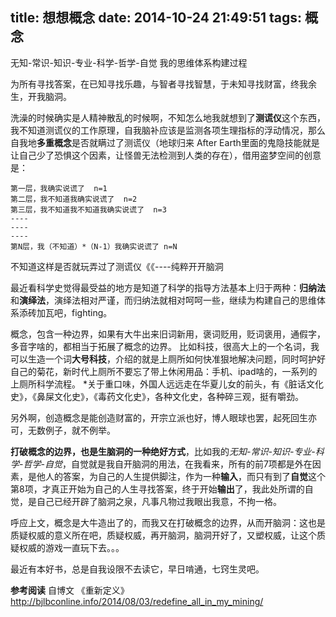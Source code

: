title: 想想概念
date: 2014-10-24 21:49:51
tags: 概念
---

无知-常识-知识-专业-科学-哲学-自觉
我的思维体系构建过程

为所有寻找答案，在已知寻找乐趣，与智者寻找智慧，于未知寻找财富，终我余生，开我脑洞。

洗澡的时候确实是人精神散乱的时候啊，不知怎么地我就想到了**测谎仪**这个东西，我不知道测谎仪的工作原理，自我脑补应该是监测各项生理指标的浮动情况，那么自我地**多重概念**是否就瞒过了测谎仪（地球归来 After Earth里面的鬼隐技能就是让自己少了恐惧这个因素，让怪兽无法检测到人类的存在），借用盗梦空间的创意是：

	第一层，我确实说谎了  n=1
	第二层，我不知道我确实说谎了  n=2
	第三层，我不知道我不知道我确实说谎了  n=3
	----
	----
	----
	第N层，我（不知道）*（N-1）我确实说谎了 n=N 
不知道这样是否就玩弄过了测谎仪《《----纯粹开开脑洞

最近看科学史觉得最受益的地方是知道了科学的指导方法基本上归于两种：**归纳法**和**演绎法**，演绎法相对严谨，而归纳法就相对呵呵一些，继续为构建自己的思维体系添砖加瓦吧，fighting。

概念，包含一种边界，如果有大牛出来旧词新用，褒词贬用，贬词褒用，通假字，多音字啥的，都相当于拓展了概念的边界。
比如科技，很高大上的一个名词，我可以生造一个词**大号科技**，介绍的就是上厕所如何快准狠地解决问题，同时呵护好自己的菊花，新时代上厕所不要忘了带上休闲用品：手机、ipad啥的，一系列的上厕所科学流程。
*关于重口味，外国人远远走在华夏儿女的前头，有《脏话文化史》，《鼻屎文化史》，《毒药文化史》，各种文化史，各种碎三观，挺有嚼劲。

另外啊，创造概念是能创造财富的，开宗立派也好，博人眼球也罢，起死回生亦可，无数例子，就不例举。

**打破概念的边界，也是生脑洞的一种绝好方式**，比如我的*无知-常识-知识-专业-科学-哲学-自觉*，自觉就是我自开脑洞的用法，在我看来，所有的前7项都是外在因素，是他人的答案，为自己的人生提供脚注，作为一种**输入**，而只有到了**自觉**这个第8项，才真正开始为自己的人生寻找答案，终于开始**输出**了，我此处所谓的自觉，是自己已经开辟了脑洞之泉，凡事凡物过我眼出我意，不拘一格。

呼应上文，概念是大牛造出了的，而我又在打破概念的边界，从而开脑洞：这也是质疑权威的意义所在吧，质疑权威，再开脑洞，脑洞开好了，又塑权威，让这个质疑权威的游戏一直玩下去。。。

最近有本好书，总是自我设限不去读它，早日啃通，七窍生灵吧。

**参考阅读** 自博文 《重新定义》http://bjlbconline.info/2014/08/03/redefine_all_in_my_mining/


